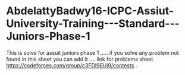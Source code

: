 # AbdelattyBadwy16-ICPC-Assiut-University-Training---Standard---Juniors-Phase-1
This is solve for assuit juniors phase 1 .....
if you solve any problem not found in this sheet you can add it ....
link for problems sheet https://codeforces.com/group/c3FDl9EUi9/contests .
